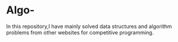 # Algo-
In this repository,I have mainly solved data structures and algorithm problems from other websites for competitive programming.

